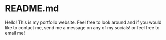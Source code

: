 # README.md

Hello! This is my portfolio website. Feel free to look around and if you would like to contact me, send me a message on any of my socials! or feel free to email me! 
